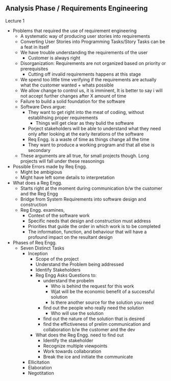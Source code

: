 ## Analysis Phase / Requirements Engineering
Lecture 1

- Problems that required the use of requirement engineering
	- A systematic way of producing user stories into requirements
	- Converting User Stories into Programming Tasks/Story Tasks can be a feat in itself
	- We have trouble understanding the requirements of the user
		- Customer is always right
	- Disorganization: Requirements are not organized based on priority or prerequisites
		- Cutting off invalid requirements happens at this stage
	- We spend too little time verifying if the requirements are actually what the customer wanted + whats possible
	- We allow change to control us, it is imminent, It is better to say i will not accept further changes after X amount of time
	- Failure to build a solid foundation for the software
	- Software Devs argue:
		- They want to get right into the meat of codiing, without establihsing proper requirements
			- Things will get clear as they bulid the software
		- Porject stakeholders will be able to understand what they need only after looking at the early iterations of the software
		- Req Engg. is a waste of time as things change all the time
		- They want to produce a working program and that all else is secondary
	- These arguments are all true, for small projects though. Long projects will fall under these reasonings
- Possible Errors made by Req Engg.
	- Might be ambigious
	- Might have left some details to interpretation
- What does a Reg Engg.
	- Starts right at the moment during communication b/w the customer and the Reg Engg
	- Bridge from System Requirements into software design and construction
	- Reg Engg. examines,
		- Context of the software work
		- Specific needs that design and construction must address
		- Priorities that guide the order in which work is to be completed
		- The information, function, and behaviour that will have a profound impact on the resultant design
- Phases of Req Engg.
	- Seven Distinct Tasks
		- Inception
			- Scope of the project
			- Understand the Problem being addressed
			- Identify Stakeholders
			- Reg Engg Asks Questions to:
				- understand the probelm
					- Who is behind the request for this work
					- Wjat will be the economic benefit of a successful solution
					- Is there another source for the solution you need
				- find out the people who really need the solution
					- Who will use the solution
				- find out the nature of the solution that is desired
				- find the effictiveness of prelim communication and collaboration b/w the customer and the dev
			- What does the Reg Engg. need to find out
				- Identify the stakeholder
				- Recognize multiple viewpoints
				- Work towards collaboration
				- Break the ice and initiate the communicate
		- Ellicitation
		- Elaboration
		- Negotitation